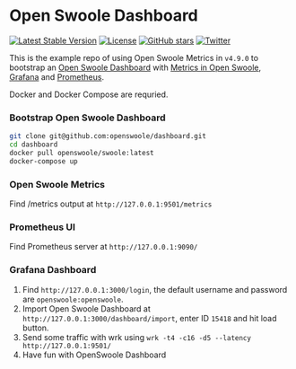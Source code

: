 # Open Swoole Dashboard

[![Latest Stable Version](https://img.shields.io/packagist/v/openswoole/ide-helper.svg)](https://packagist.org/packages/openswoole/ide-helper)
[![License](https://poser.pugx.org/openswoole/ide-helper/license)](LICENSE)
[![GitHub stars](https://img.shields.io/github/stars/openswoole/swoole-src)](https://github.com/openswoole/swoole-src/stargazers)
[![Twitter](https://img.shields.io/twitter/url/https/twitter.com/openswoole.svg?style=social&label=Follow%20%40OpenSwoole)](https://twitter.com/openswoole)

This is the example repo of using Open Swoole Metrics in `v4.9.0` to bootstrap an [Open Swoole Dashboard](https://openswoole.com/dashboard) with [Metrics in Open Swoole](https://openswoole.com/docs/modules/swoole-server-stats), [Grafana](https://grafana.com/) and [Prometheus](https://prometheus.io/).

Docker and Docker Compose are requried.

### Bootstrap Open Swoole Dashboard

```bash
git clone git@github.com:openswoole/dashboard.git
cd dashboard
docker pull openswoole/swoole:latest
docker-compose up
```

### Open Swoole Metrics

Find /metrics output at `http://127.0.0.1:9501/metrics`

### Prometheus UI

Find Prometheus server at `http://127.0.0.1:9090/`

### Grafana Dashboard

1. Find `http://127.0.0.1:3000/login`, the default username and password are `openswoole:openswoole`.
2. Import Open Swoole Dashboard at `http://127.0.0.1:3000/dashboard/import`, enter ID `15418` and hit load button.
3. Send some traffic with wrk using `wrk -t4 -c16 -d5 --latency http://127.0.0.1:9501/`
4. Have fun with OpenSwoole Dashboard
